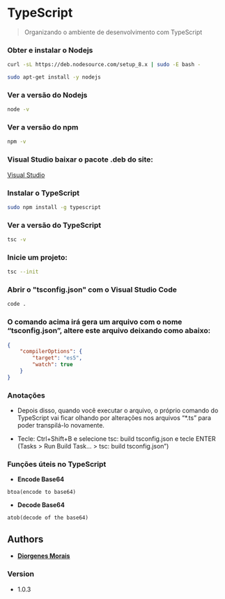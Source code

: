 # TypeScript

> Organizando o ambiente de desenvolvimento com TypeScript

### Obter e instalar o Nodejs
```bash
curl -sL https://deb.nodesource.com/setup_8.x | sudo -E bash -
```
```bash
sudo apt-get install -y nodejs
```

### Ver a versão do Nodejs
```bash
node -v
```

### Ver a versão do npm
```bash
npm -v
```

### Visual Studio baixar o pacote .deb do site:

[Visual Studio](https://code.visualstudio.com/)

### Instalar o TypeScript
```bash
sudo npm install -g typescript
```

### Ver a versão do TypeScript
```bash
tsc -v
```

### Inicie um projeto:
```bash
tsc --init
```

### Abrir o "tsconfig.json" com o Visual Studio Code
```bash
code .
```

### O comando acima irá gera um arquivo com o nome “tsconfig.json”, altere este arquivo deixando como abaixo:
```json
{
    "compilerOptions": {
        "target": "es5",
        "watch": true
    }
}
```

### Anotações

* Depois disso, quando você executar o arquivo, o próprio comando do TypeScript vai ficar olhando por alterações nos arquivos “*.ts” para poder transpilá-lo novamente.

* Tecle: Ctrl+Shift+B e selecione tsc: build tsconfig.json e tecle ENTER (Tasks > Run Build Task... > tsc: build tsconfig.json”)

### Funções úteis no TypeScript

* **Encode Base64**
```
btoa(encode to base64)
```
* **Decode Base64**
```
atob(decode of the base64)
```

## Authors

* [**Diorgenes Morais**](https://github.com/diorgenesmorais)

### Version

* 1.0.3
